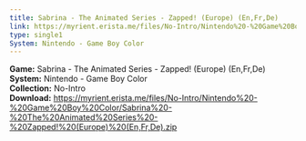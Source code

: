 ```yaml
---
title: Sabrina - The Animated Series - Zapped! (Europe) (En,Fr,De)
link: https://myrient.erista.me/files/No-Intro/Nintendo%20-%20Game%20Boy%20Color/Sabrina%20-%20The%20Animated%20Series%20-%20Zapped!%20(Europe)%20(En,Fr,De).zip
type: single1
System: Nintendo - Game Boy Color
---
```

<b>Game:</b> Sabrina - The Animated Series - Zapped! (Europe) (En,Fr,De)<br>
<b>System:</b> Nintendo - Game Boy Color<br>
<b>Collection:</b> No-Intro<br>
<b>Download:</b> https://myrient.erista.me/files/No-Intro/Nintendo%20-%20Game%20Boy%20Color/Sabrina%20-%20The%20Animated%20Series%20-%20Zapped!%20(Europe)%20(En,Fr,De).zip